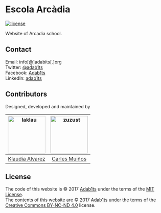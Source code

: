 # Escola Arcàdia

[![license](https://img.shields.io/github/license/mashape/apistatus.svg?style=flat-square)](https://choosealicense.com/licenses/mit/)

Website of Arcadia school.


## Contact

Email:    info[@]adabits[.]org  
Twitter:  [@adab1ts](https://twitter.com/adab1ts)  
Facebook: [Adab1ts](https://www.facebook.com/Adab1ts)  
LinkedIn: [adab1ts](https://www.linkedin.com/company/adab1ts)  


## Contributors

Designed, developed and maintained by

<!-- ALL-CONTRIBUTORS-LIST:START - Do not remove or modify this section -->
[<img alt="laklau" src="https://avatars.githubusercontent.com/u/6210292?v=3&s=117" width="117">]((https://github.com/adab1ts/www.pareudepararme.org/commits?author=laklau)) |[<img alt="zuzust" src="https://avatars.githubusercontent.com/u/351530?v=3&s=117" width="117">](https://github.com/adab1ts/www.pareudepararme.org/commits?author=zuzust) |
:---: |:---: |
[Klaudia Alvarez](https://github.com/laklau) |[Carles Muiños](https://github.com/zuzust)
<!-- ALL-CONTRIBUTORS-LIST:END -->


## License

The code of this website is &copy; 2017 [Adab1ts](http://www.adabits.org) under the terms of the [MIT License](https://choosealicense.com/licenses/mit/).  
The contents of this website are &copy; 2017 [Adab1ts](http://www.adabits.org) under the terms of the [Creative Commons BY-NC-ND 4.0](https://creativecommons.org/licenses/by-nc-nd/4.0/deed) license.
